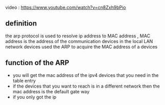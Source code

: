 video : https://www.youtube.com/watch?v=cn8Zxh9bPio 
## definition 
the arp protocol is used to resolve ip address to MAC address , MAC address is the address of the communication devices in the local LAN network  devices used the ARP  to acquire the MAC address of a devices
## function of the ARP 
- you will get the mac address of the ipv4 devices that you need in the table entry 
- if the devices that you want to reach is in a different network then the mac address is the default gate way 
- if you only got the ip

